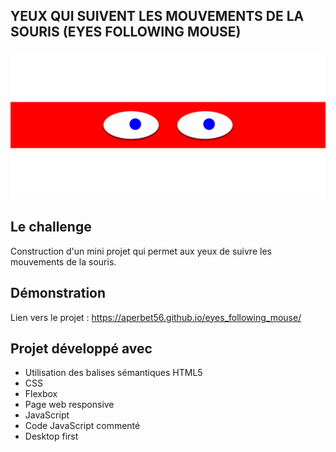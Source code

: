 ## YEUX QUI SUIVENT LES MOUVEMENTS DE LA SOURIS (EYES FOLLOWING MOUSE)

![Design preview for the project](./img/preview.png)

## Le challenge

Construction d'un mini projet qui permet aux yeux de suivre les mouvements de la souris.

## Démonstration

Lien vers le projet : https://aperbet56.github.io/eyes_following_mouse/

## Projet développé avec

- Utilisation des balises sémantiques HTML5
- CSS
- Flexbox
- Page web responsive
- JavaScript
- Code JavaScript commenté
- Desktop first
